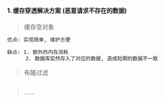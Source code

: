 #### 1. 缓存穿透解决方案 (恶意请求不存在的数据)

> 缓存空对象

```txt
优点: 实现简单, 维护方便

缺点: 1. 额外的内存消耗
      2. 数据库突然存入了对应的数据, 造成短期的数据不一致
```

> 布隆过滤

```txt

```

> ......

